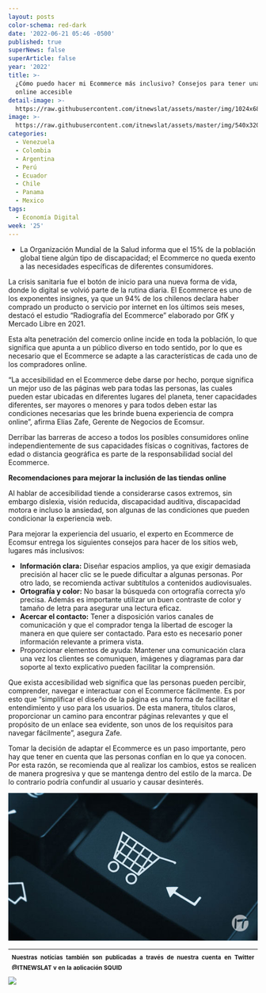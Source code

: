 ```yaml
---
layout: posts
color-schema: red-dark
date: '2022-06-21 05:46 -0500'
published: true
superNews: false
superArticle: false
year: '2022'
title: >-
  ¿Cómo puedo hacer mi Ecommerce más inclusivo? Consejos para tener una tienda
  online accesible
detail-image: >-
  https://raw.githubusercontent.com/itnewslat/assets/master/img/1024x680/ecommerce-g.jpg
image: >-
  https://raw.githubusercontent.com/itnewslat/assets/master/img/540x320/ecommerce-p.jpg
categories:
  - Venezuela
  - Colombia
  - Argentina
  - Perú
  - Ecuador
  - Chile
  - Panama
  - Mexico
tags:
  - Economía Digital
week: '25'
---
```

- La Organización Mundial de la Salud informa que el 15% de la población global tiene algún tipo de discapacidad; el Ecommerce no queda exento a las necesidades específicas de diferentes consumidores.

La crisis sanitaria fue el botón de inicio para una nueva forma de vida, donde lo digital se volvió parte de la rutina diaria. El Ecommerce es uno de los exponentes insignes, ya que un 94% de los chilenos declara haber comprado un producto o servicio por internet en los últimos seis meses, destacó el estudio “Radiografía del Ecommerce” elaborado por GfK y Mercado Libre en 2021.

Esta alta penetración del comercio online incide en toda la población, lo que significa que apunta a un público diverso en todo sentido, por lo que es necesario que el Ecommerce se adapte a las características de cada uno de los compradores online.

“La accesibilidad en el Ecommerce debe darse por hecho, porque significa un mejor uso de las páginas web para todas las personas, las cuales pueden estar ubicadas en diferentes lugares del planeta, tener capacidades diferentes, ser mayores o menores y para todos deben estar las condiciones necesarias que les brinde buena experiencia de compra online”, afirma Elías Zafe, Gerente de Negocios de Ecomsur.

Derribar las barreras de acceso a todos los posibles consumidores online independientemente de sus capacidades físicas o cognitivas, factores de edad o distancia geográfica es parte de la responsabilidad social del Ecommerce.

**Recomendaciones para mejorar la inclusión de las tiendas online**

Al hablar de accesibilidad tiende a considerarse casos extremos, sin embargo dislexia, visión reducida, discapacidad auditiva, discapacidad motora e incluso la ansiedad, son algunas de las condiciones que pueden condicionar la experiencia web.

Para mejorar la experiencia del usuario, el experto en Ecommerce de Ecomsur entrega los siguientes consejos para hacer de los sitios web, lugares más inclusivos:

- **Información clara:** Diseñar espacios amplios, ya que exigir demasiada precisión al hacer clic se le puede dificultar a algunas personas. Por otro lado, se recomienda activar subtítulos a contenidos audiovisuales.
- **Ortografía y color:** No basar la búsqueda con ortografía correcta y/o precisa. Además es importante utilizar un buen contraste de color y tamaño de letra para asegurar una lectura eficaz.
- **Acercar el contacto:** Tener a disposición varios canales de comunicación y que el comprador tenga la libertad de escoger la manera en que quiere ser contactado. Para esto es necesario poner información relevante a primera vista.
- Proporcionar elementos de ayuda: Mantener una comunicación clara una vez los clientes se comuniquen, imágenes y diagramas para dar soporte al texto explicativo pueden facilitar la comprensión.

Que exista accesibilidad web significa que las personas pueden percibir, comprender, navegar e interactuar con el Ecommerce fácilmente. Es por esto que “simplificar el diseño de la página es una forma de facilitar el entendimiento y uso para los usuarios. De esta manera, títulos claros, proporcionar un camino para encontrar páginas relevantes y que el propósito de un enlace sea evidente, son unos de los requisitos para navegar fácilmente”, asegura Zafe.

Tomar la decisión de adaptar el Ecommerce es un paso importante, pero hay que tener en cuenta que las personas confían en lo que ya conocen. Por esta razón, se recomienda que al realizar los cambios, estos se realicen de manera progresiva y que se mantenga dentro del estilo de la marca. De lo contrario podría confundir al usuario y causar desinterés.

![](https://raw.githubusercontent.com/itnewslat/assets/master/img/540x320/ecommerce-p.jpg)

<table style="height: 42px;" width="569">
<tbody>
<tr>
<td style="text-align: justify;"><sub><strong>Nuestras noticias también son publicadas a través de nuestra cuenta en Twitter <a href="https://twitter.com/itnewslat?lang=es">@ITNEWSLAT</a> y en la aplicación <a href="https://squidapp.co/en/">SQUID</a></strong></sub></td>
</tr>
</tbody>
</table>

<img src="https://tracker.metricool.com/c3po.jpg?hash=56f88a41e39ab42c063cc51676587a04"/>